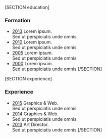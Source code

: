 [SECTION education]
### Formation

- [2013](#)
  Lorem ipsum.  
  Sed ut perspiciatis unde omnis 
- [2010](#)
  Lorem ipsum.  
  Sed ut perspiciatis unde omnis 
- [2005](#)
  Lorem ipsum.  
  Sed ut perspiciatis unde omnis  
- [2000](#)
  Lorem ipsum.  
  Sed ut perspiciatis unde omnis 
[/SECTION]

[SECTION experience]
### Experience

- [2015](#)
  Graphics & Web.  
  Sed ut perspiciatis unde omnis
- [2014](#)
  Graphics & Web.  
  Sed ut perspiciatis unde omnis
- [2013](#)
  Art Director.   
  Sed ut perspiciatis unde omnis
[/SECTION]
